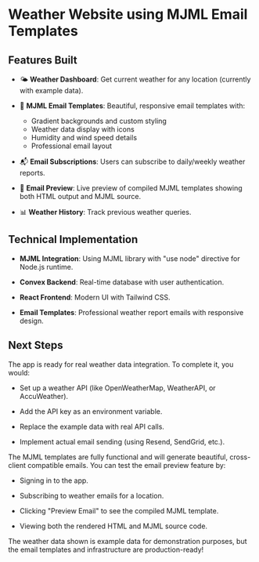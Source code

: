 # Weather Website using MJML Email Templates

## Features Built

- 🌤️ **Weather Dashboard**: Get current weather for any location (currently with example data).

- 📧 **MJML Email Templates**: Beautiful, responsive email templates with:
  - Gradient backgrounds and custom styling
  - Weather data display with icons
  - Humidity and wind speed details
  - Professional email layout

- 📬 **Email Subscriptions**: Users can subscribe to daily/weekly weather reports.

- 👀 **Email Preview**: Live preview of compiled MJML templates showing both HTML output and MJML source.

- 📊 **Weather History**: Track previous weather queries.


## Technical Implementation

- **MJML Integration**: Using MJML library with "use node" directive for Node.js runtime.
  
- **Convex Backend**: Real-time database with user authentication.
  
- **React Frontend**: Modern UI with Tailwind CSS.
  
- **Email Templates**: Professional weather report emails with responsive design.


## Next Steps

The app is ready for real weather data integration. To complete it, you would:

- Set up a weather API (like OpenWeatherMap, WeatherAPI, or AccuWeather).
  
- Add the API key as an environment variable.
  
- Replace the example data with real API calls.
  
- Implement actual email sending (using Resend, SendGrid, etc.).

The MJML templates are fully functional and will generate beautiful, cross-client compatible emails. You can test the email preview feature by:

- Signing in to the app.
  
- Subscribing to weather emails for a location.
  
- Clicking "Preview Email" to see the compiled MJML template.
  
- Viewing both the rendered HTML and MJML source code.

The weather data shown is example data for demonstration purposes, but the email templates and infrastructure are production-ready!
